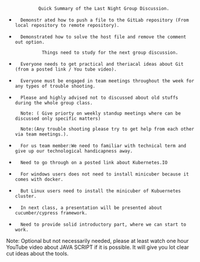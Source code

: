 				Quick Summary of the Last Night Group Discussion. 
				
*		Demonstr ated how to push a file to the GitLab repository (From local repository to remote repository). 
*		Demonstrated how to solve the host file and remove the comment out option.

      			Things need to study for the next group discussion.
				
*		Everyone needs to get practical and theriacal ideas about Git (from a posted link / You tube video).

*		Everyone must be engaged in team meetings throughout the week for any types of trouble shooting. 

*		Please and highly advised not to discussed about old stuffs during the whole group class.

		Note: ( Give priorty on weekly standup meetings where can be discussed only specific matters)

		Note:(Any trouble shooting please try to get help from each other via team meetings.).

*		For us team member:We need to familiar with technical term and give up our technological handicapness away. 
		
*		Need to go through on a posted link about Kubernetes.IO 

*		For windows users does not need to install minicuber because it comes with docker.

*		But Linux users need to install the minicuber of Kubuernetes cluster. 

*		In next class, a presentation will be presented about cucumber/cypress framework. 
*		Need to provide solid introductory part, where we can start to work. 

Note: Optional but not necessarily needed, please at least watch one hour YouTube video about JAVA SCRIPT if it is possible. It will give you lot clear cut ideas about the tools.
